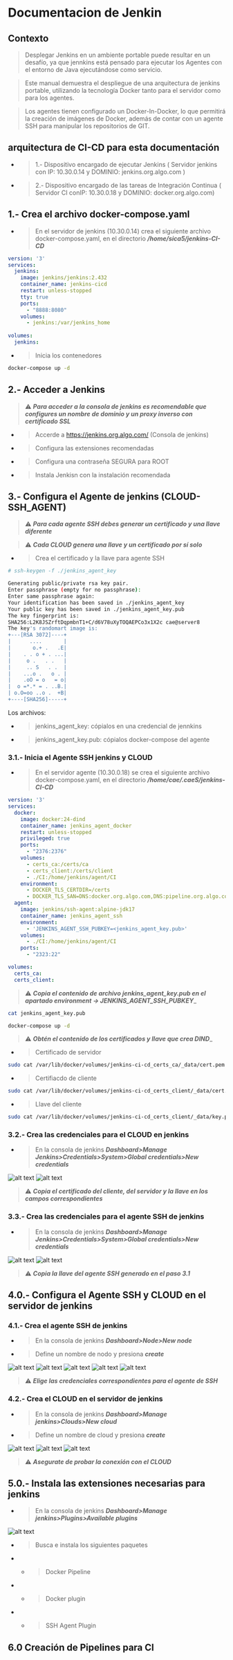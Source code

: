 # Documentacion de Jenkin
## Contexto
> Desplegar Jenkins en un ambiente portable puede resultar en un desafío, ya que jennkins está pensado para ejecutar los Agentes con el entorno de Java ejecutándose como servicio.

> Este manual demuestra el despliegue de una arquitectura de jenkins portable, utilizando la tecnología Docker tanto para el servidor como para los agentes.

> Los agentes tienen configurado un Docker-In-Docker, lo que permitirá la creación de imágenes de Docker, además de contar con un agente SSH para manipular los repositorios de GIT.
## arquitectura de CI-CD para esta documentación
- > 1.- Dispositivo encargado de ejecutar Jenkins ( Servidor jenkins con IP: 10.30.0.14  y DOMINIO: jenkins.org.algo.com )
- > 2.- Dispositivo encargado de las tareas de Integración Continua ( Servidor CI conIP: 10.30.0.18 y DOMINIO: docker.org.algo.com)


## 1.- Crea el archivo docker-compose.yaml
- > En el servidor de jenkins (10.30.0.14) crea el siguiente archivo docker-compose.yaml, en el directorio ___/home/sica5/jenkins-CI-CD___
```YAML
version: '3'
services:
  jenkins:
    image: jenkins/jenkins:2.432
    container_name: jenkins-cicd
    restart: unless-stopped
    tty: true
    ports:
      - "8888:8080"
    volumes:
      - jenkins:/var/jenkins_home
      
volumes:
  jenkins:

```
- > Inicia los contenedores
```BASH
docker-compose up -d
```
## 2.- Acceder a Jenkins
> ⚠️ __***Para acceder a la consola de jenkins es recomendable que configures un nombre de dominio y un proxy inverso con certificado SSL***__
- >Accerde a https://jenkins.org.algo.com/ (Consola de jenkins)
- >Configura las extensiones recomendadas
- >Configura una contraseña SEGURA para ROOT
- >Instala Jenkisn con la instalación recomendada

## 3.- Configura el Agente de jenkins (CLOUD-SSH_AGENT)
> ⚠️ __***Para cada agente SSH debes generar un certificado y una llave diferente***__


> ⚠️ __***Cada CLOUD genera una llave y un certificado por sí solo***__

- >Crea el certificado y la llave para agente SSH
```BASH
# ssh-keygen -f ./jenkins_agent_key

Generating public/private rsa key pair.
Enter passphrase (empty for no passphrase): 
Enter same passphrase again: 
Your identification has been saved in ./jenkins_agent_key
Your public key has been saved in ./jenkins_agent_key.pub
The key fingerprint is:
SHA256:L2K8JSZrftDqpmbnT1+C/d6V78uXyTOQAEPCo3x1X2c cae@server8
The key's randomart image is:
+---[RSA 3072]----+
|      ....       |
|       o.+ .   .E|
|    . . o + . ...|
|     o .   . .   |
|     .. S   . .  |
|    ...o .   o . |
|    .oO = o   = o|
|  o =*.* = . ..B.|
| o.O=oo ..o .  +B|
+----[SHA256]-----+

```
Los archivos:
- > jenkins_agent_key: cópialos en una credencial de jennkins
- > jenkins_agent_key.pub: cópialos docker-compose del agente
### 3.1.- Inicia el Agente SSH jenkins y CLOUD
- >En el servidor agente (10.30.0.18) se crea el siguiente archivo docker-compose.yaml, en el directorio ___/home/cae/.caeS/jenkins-CI-CD___
```YAML
version: '3'
services:
  docker:
    image: docker:24-dind
    container_name: jenkins_agent_docker
    restart: unless-stopped
    privileged: true
    ports:
      - "2376:2376"
    volumes:
      - certs_ca:/certs/ca
      - certs_client:/certs/client
      - ./CI:/home/jenkins/agent/CI
    environment:
      - DOCKER_TLS_CERTDIR=/certs
      - DOCKER_TLS_SAN=DNS:docker.org.algo.com,DNS:pipeline.org.algo.com
  agent:
    image: jenkins/ssh-agent:alpine-jdk17
    container_name: jenkins_agent_ssh
    environment:
      - 'JENKINS_AGENT_SSH_PUBKEY=<jenkins_agent_key.pub>'
    volumes:
      - ./CI:/home/jenkins/agent/CI
    ports:
      - "2323:22"

volumes:
  certs_ca:
  certs_client:
```
> ⚠️ __***Copia el contenido de archivo jenkins_agent_key.pub en el apartado environment -> JENKINS_AGENT_SSH_PUBKEY***___
``` BASH
cat jenkins_agent_key.pub
```
```BASH
docker-compose up -d
```
> ⚠️ __***Obtén el contenido de los certificados y llave que crea DIND***___
- >Certificado de servidor
```BASH
sudo cat /var/lib/docker/volumes/jenkins-ci-cd_certs_ca/_data/cert.pem 
```
- >Certifiacdo de cliente
```BASH
sudo cat /var/lib/docker/volumes/jenkins-ci-cd_certs_client/_data/cert.pem
```
- >Llave del cliente
```BASH
sudo cat /var/lib/docker/volumes/jenkins-ci-cd_certs_client/_data/key.pem 
```
### 3.2.- Crea las credenciales para el CLOUD en jenkins
- > En la consola de jenkins ___***Dashboard>Manage Jenkins>Credentials>System>Global credentials>New credentials***___

![alt text](./images/New_credential_cloud_18_1.png)
![alt text](./images/New_credential_cloud_18_2.png)

> ⚠️ ___***Copia el certificado del cliente, del servidor y la llave en los campos correspondientes***___
### 3.3.- Crea las credenciales para el agente  SSH de jenkins
- > En la consola de jenkins ___***Dashboard>Manage Jenkins>Credentials>System>Global credentials>New credentials***___

![alt text](./images/New_credential_ssh_18_1.png)
![alt text](./images/New_credential_ssh_18_2.png)

> ⚠️ ___***Copia la llave del agente SSH generado en el paso 3.1***___

## 4.0.- Configura el Agente SSH y CLOUD en el servidor de jenkins

### 4.1.- Crea el agente SSH de jenkins
- > En la consola de jenkins ___***Dashboard>Node>New node***___ 
- > Define un nombre de nodo y presiona ***create***

![alt text](./images/New_node_ssh_18.png)
![alt text](./images/New_node_ssh_18_1.png)
![alt text](./images/New_node_ssh_18_2.png)
![alt text](./images/New_node_ssh_18_3.png)
![alt text](./images/New_node_ssh_18_4.png)

> ⚠️ ___***Elige las credenciales correspondientes para el agente de SSH***___

### 4.2.- Crea el CLOUD en el servidor de jenkins
- > En la consola de jenkins ___***Dashboard>Manage jenkins>Clouds>New cloud***___
- > Define un nombre de cloud y presiona ***create***

![alt text](./images/New_cloud_18.png)
![alt text](./images/New_cloud_18_1.png)
![alt text](./images/New_cloud_18_2.png)
> ⚠️ ___***Asegurate de probar la conexión con el CLOUD***___

## 5.0.- Instala las extensiones necesarias para jenkins
- > En la consola de jenkins ___***Dashboard>Manage jenkins>Plugins>Available plugins***___

![alt text](./images/Plugins.png)
- > Busca e instala los siguientes paquetes
- - >Docker Pipeline
- - >Docker plugin
- - >SSH Agent Plugin

## 6.0 Creación de Pipelines para CI